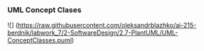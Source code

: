 ### UML Concept Clases

![] (https://raw.githubusercontent.com/oleksandrblazhko/ai-215-berdnik/labwork_7/2-SoftwareDesign/2.7-PlantUML/UML-ConceptClasses.puml)